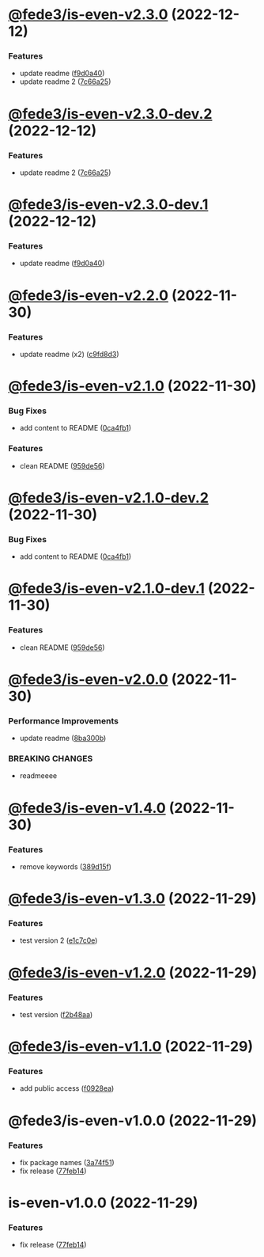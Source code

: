 # [@fede3/is-even-v2.3.0](https://github.com/fedeaviles/workspace-sample/compare/@fede3/is-even-v2.2.0...@fede3/is-even-v2.3.0) (2022-12-12)


### Features

* update readme ([f9d0a40](https://github.com/fedeaviles/workspace-sample/commit/f9d0a409af5065024dd09400022cba21149eb889))
* update readme 2 ([7c66a25](https://github.com/fedeaviles/workspace-sample/commit/7c66a25f1a6321577f734f37d398e0f4a8bf0661))

# [@fede3/is-even-v2.3.0-dev.2](https://github.com/fedeaviles/workspace-sample/compare/@fede3/is-even-v2.3.0-dev.1...@fede3/is-even-v2.3.0-dev.2) (2022-12-12)


### Features

* update readme 2 ([7c66a25](https://github.com/fedeaviles/workspace-sample/commit/7c66a25f1a6321577f734f37d398e0f4a8bf0661))

# [@fede3/is-even-v2.3.0-dev.1](https://github.com/fedeaviles/workspace-sample/compare/@fede3/is-even-v2.2.0...@fede3/is-even-v2.3.0-dev.1) (2022-12-12)


### Features

* update readme ([f9d0a40](https://github.com/fedeaviles/workspace-sample/commit/f9d0a409af5065024dd09400022cba21149eb889))

# [@fede3/is-even-v2.2.0](https://github.com/fedeaviles/workspace-sample/compare/@fede3/is-even-v2.1.0...@fede3/is-even-v2.2.0) (2022-11-30)


### Features

* update readme (x2) ([c9fd8d3](https://github.com/fedeaviles/workspace-sample/commit/c9fd8d320b814caa1c02e8a0d855b141ab7cf0d9))

# [@fede3/is-even-v2.1.0](https://github.com/fedeaviles/workspace-sample/compare/@fede3/is-even-v2.0.0...@fede3/is-even-v2.1.0) (2022-11-30)


### Bug Fixes

* add content to README ([0ca4fb1](https://github.com/fedeaviles/workspace-sample/commit/0ca4fb1bb017e698931ef20e9e4e5ff46828d558))


### Features

* clean README ([959de56](https://github.com/fedeaviles/workspace-sample/commit/959de56231620687e8339509f41f3d24078e549b))

# [@fede3/is-even-v2.1.0-dev.2](https://github.com/fedeaviles/workspace-sample/compare/@fede3/is-even-v2.1.0-dev.1...@fede3/is-even-v2.1.0-dev.2) (2022-11-30)


### Bug Fixes

* add content to README ([0ca4fb1](https://github.com/fedeaviles/workspace-sample/commit/0ca4fb1bb017e698931ef20e9e4e5ff46828d558))

# [@fede3/is-even-v2.1.0-dev.1](https://github.com/fedeaviles/workspace-sample/compare/@fede3/is-even-v2.0.0...@fede3/is-even-v2.1.0-dev.1) (2022-11-30)


### Features

* clean README ([959de56](https://github.com/fedeaviles/workspace-sample/commit/959de56231620687e8339509f41f3d24078e549b))

# [@fede3/is-even-v2.0.0](https://github.com/fedeaviles/workspace-sample/compare/@fede3/is-even-v1.4.0...@fede3/is-even-v2.0.0) (2022-11-30)


### Performance Improvements

* update readme ([8ba300b](https://github.com/fedeaviles/workspace-sample/commit/8ba300b99e1a2bffe77ba8c7785309f19cb1ef8f))


### BREAKING CHANGES

* readmeeee

# [@fede3/is-even-v1.4.0](https://github.com/fedeaviles/workspace-sample/compare/@fede3/is-even-v1.3.0...@fede3/is-even-v1.4.0) (2022-11-30)


### Features

* remove keywords ([389d15f](https://github.com/fedeaviles/workspace-sample/commit/389d15fc30526cdc4aa5ec071ccabece6b995fbc))

# [@fede3/is-even-v1.3.0](https://github.com/fedeaviles/workspace-sample/compare/@fede3/is-even-v1.2.0...@fede3/is-even-v1.3.0) (2022-11-29)


### Features

* test version 2 ([e1c7c0e](https://github.com/fedeaviles/workspace-sample/commit/e1c7c0e615b2be26aa581267608f27d9694b675a))

# [@fede3/is-even-v1.2.0](https://github.com/fedeaviles/workspace-sample/compare/@fede3/is-even-v1.1.0...@fede3/is-even-v1.2.0) (2022-11-29)


### Features

* test version ([f2b48aa](https://github.com/fedeaviles/workspace-sample/commit/f2b48aa1a70ea112f66b707cead3db5cd0c93c9d))

# [@fede3/is-even-v1.1.0](https://github.com/fedeaviles/workspace-sample/compare/@fede3/is-even-v1.0.0...@fede3/is-even-v1.1.0) (2022-11-29)


### Features

* add public access ([f0928ea](https://github.com/fedeaviles/workspace-sample/commit/f0928ea340d76d4f101783cd1abf2550c3e781a5))

# @fede3/is-even-v1.0.0 (2022-11-29)


### Features

* fix package names ([3a74f51](https://github.com/fedeaviles/workspace-sample/commit/3a74f518cbc8c34c0e13780128d52eb8a802e285))
* fix release ([77feb14](https://github.com/fedeaviles/workspace-sample/commit/77feb147d19c0331ab9ba65b3941add66f6aa7c6))

# is-even-v1.0.0 (2022-11-29)


### Features

* fix release ([77feb14](https://github.com/fedeaviles/workspace-sample/commit/77feb147d19c0331ab9ba65b3941add66f6aa7c6))
